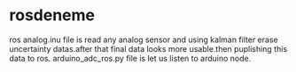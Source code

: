 # rosdeneme
ros analog.inu file is read any analog sensor and using kalman filter erase uncertainty datas.after that final data looks more usable.then puplishing this data to ros.
arduino_adc_ros.py file is let us listen to arduino node.

